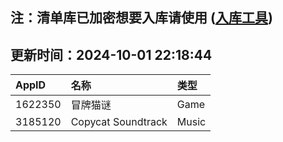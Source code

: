 ## 注：清单库已加密想要入库请使用 ([入库工具](https://github.com/BlankTMing/ManifestAutoUpdate/releases))

## 更新时间：2024-10-01 22:18:44
| AppID | 名称 | 类型  |
| :-------------------- | :----------------------------- | :----------- |
| 1622350 | 冒牌猫谜| Game |
| 3185120 | Copycat Soundtrack| Music |
